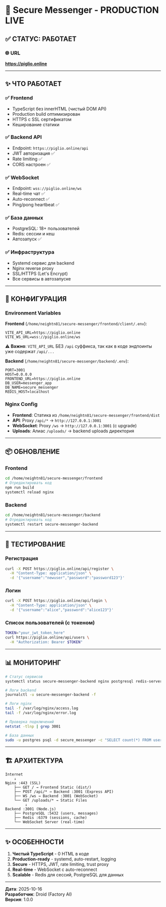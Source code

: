 # 🚀 Secure Messenger - PRODUCTION LIVE

## ✅ СТАТУС: РАБОТАЕТ

### 🌐 URL
**https://piglio.online**

---

## ✨ ЧТО РАБОТАЕТ

### ✅ Frontend
- TypeScript без innerHTML (чистый DOM API)
- Production build оптимизирован
- HTTPS с SSL сертификатом
- Кеширование статики

### ✅ Backend API
- Endpoint: `https://piglio.online/api`
- JWT авторизация ✅
- Rate limiting ✅
- CORS настроен ✅

### ✅ WebSocket
- Endpoint: `wss://piglio.online/ws`
- Real-time чат ✅
- Auto-reconnect ✅
- Ping/pong heartbeat ✅

### ✅ База данных
- PostgreSQL: 18+ пользователей
- Redis: сессии и кеш
- Автозапуск ✅

### ✅ Инфраструктура
- Systemd сервис для backend
- Nginx reverse proxy
- SSL/HTTPS (Let's Encrypt)
- Все сервисы в автозапуске

---

## 🔧 КОНФИГУРАЦИЯ

### Environment Variables

**Frontend** (`/home/neightn81/secure-messenger/frontend/client/.env`):
```
VITE_API_URL=https://piglio.online
VITE_WS_URL=wss://piglio.online/ws
```

⚠️ **Важно**: `VITE_API_URL` БЕЗ `/api` суффикса, так как в коде эндпоинты уже содержат `/api/...`

**Backend** (`/home/neightn81/secure-messenger/backend/.env`):
```
PORT=3001
HOST=0.0.0.0
FRONTEND_URL=https://piglio.online
DB_USER=messenger_app
DB_NAME=secure_messenger
REDIS_HOST=localhost
```

### Nginx Config
- **Frontend**: Статика из `/home/neightn81/secure-messenger/frontend/dist`
- **API**: Proxy `/api/*` → `http://127.0.0.1:3001`
- **WebSocket**: Proxy `/ws` → `http://127.0.0.1:3001` (с upgrade)
- **Uploads**: Алиас `/uploads/` → backend uploads директория

---

## 📦 ОБНОВЛЕНИЕ

### Frontend
```bash
cd /home/neightn81/secure-messenger/frontend
# Отредактировать код
npm run build
systemctl reload nginx
```

### Backend
```bash
cd /home/neightn81/secure-messenger/backend
# Отредактировать код
systemctl restart secure-messenger-backend
```

---

## 🧪 ТЕСТИРОВАНИЕ

### Регистрация
```bash
curl -X POST https://piglio.online/api/register \
  -H "Content-Type: application/json" \
  -d '{"username":"newuser","password":"password123"}'
```

### Логин
```bash
curl -X POST https://piglio.online/api/login \
  -H "Content-Type: application/json" \
  -d '{"username":"alice","password":"alice123"}'
```

### Список пользователей (с токеном)
```bash
TOKEN="your_jwt_token_here"
curl https://piglio.online/api/users \
  -H "Authorization: Bearer $TOKEN"
```

---

## 📊 МОНИТОРИНГ

```bash
# Статус сервисов
systemctl status secure-messenger-backend nginx postgresql redis-server

# Логи backend
journalctl -u secure-messenger-backend -f

# Логи nginx
tail -f /var/log/nginx/access.log
tail -f /var/log/nginx/error.log

# Проверка подключений
netstat -tlnp | grep 3001

# База данных
sudo -u postgres psql -d secure_messenger -c "SELECT count(*) FROM users;"
```

---

## 🏗️ АРХИТЕКТУРА

```
Internet
    ↓
Nginx :443 (SSL)
    ├── GET / → Frontend Static (dist/)
    ├── POST /api/* → Backend :3001 (Express API)
    ├── WS /ws → Backend :3001 (WebSocket)
    └── GET /uploads/* → Static Files
         ↓
Backend :3001 (Node.js)
    ├── PostgreSQL :5432 (users, messages)
    ├── Redis :6379 (sessions, cache)
    └── WebSocket Server (real-time)
```

---

## ✨ ОСОБЕННОСТИ

1. **Чистый TypeScript** - 0 HTML в коде
2. **Production-ready** - systemd, auto-restart, logging
3. **Secure** - HTTPS, JWT, rate limiting, trust proxy
4. **Real-time** - WebSocket с auto-reconnect
5. **Scalable** - Redis для сессий, PostgreSQL для данных

---

**Дата**: 2025-10-16  
**Разработчик**: Droid (Factory AI)  
**Версия**: 1.0.0
